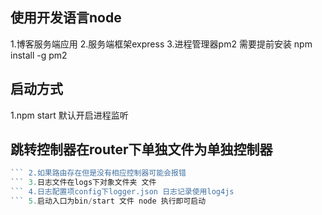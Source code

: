 ## 使用开发语言node 
   1.博客服务端应用
   2.服务端框架express
   3.进程管理器pm2 需要提前安装 npm install -g pm2
## 启动方式
   1.npm start 默认开启进程监听

## 跳转控制器在router下单独文件为单独控制器
``` 1.路由配置为config下router.js 哈希表存放即可 
``` 2.如果路由存在但是没有相应控制器可能会报错
``` 3.日志文件在logs下对象文件夹 文件
``` 4.日志配置项config下logger.json 日志记录使用log4js
``` 5.启动入口为bin/start 文件 node 执行即可启动